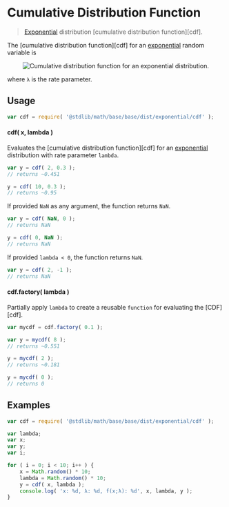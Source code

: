 Cumulative Distribution Function
===
> [Exponential][exponential] distribution [cumulative distribution function][cdf].

<!-- <intro> -->

The [cumulative distribution function][cdf] for an [exponential][exponential] random variable is

<!-- <equation class="equation" label="eq:cdf" align="center" raw="F(x;\lambda) = \begin{cases} 1-e^{-\lambda x} &amp; x \ge 0 \\ 0 & x < 0 \end{cases}" alt="Cumulative distribution function for an exponential distribution."> -->
<div class="equation" align="center" data-raw-text="F(x;\lambda) = \begin{cases} 1-e^{-\lambda x} &amp; x \ge 0 \\ 0 & x < 0 \end{cases}" data-equation="eq:cdf">
	<img src="" alt="Cumulative distribution function for an exponential distribution.">
	<br>
</div>

where `λ` is the rate parameter.

<!-- </intro> -->

<!-- <usage> -->

## Usage
``` javascript
var cdf = require( '@stdlib/math/base/base/dist/exponential/cdf' );
```

#### cdf( x, lambda )
Evaluates the [cumulative distribution function][cdf] for an [exponential][exponential] distribution with rate parameter `lambda`.

``` javascript
var y = cdf( 2, 0.3 );
// returns ~0.451

y = cdf( 10, 0.3 );
// returns ~0.95
```

If provided `NaN` as any argument, the function returns `NaN`.

``` javascript
var y = cdf( NaN, 0 );
// returns NaN

y = cdf( 0, NaN );
// returns NaN
```

If provided `lambda < 0`, the function returns `NaN`.

``` javascript
var y = cdf( 2, -1 );
// returns NaN
```

#### cdf.factory( lambda )

Partially apply `lambda` to create a reusable `function` for evaluating the [CDF][cdf].

``` javascript
var mycdf = cdf.factory( 0.1 );

var y = mycdf( 8 );
// returns ~0.551

y = mycdf( 2 );
// returns ~0.181

y = mycdf( 0 );
// returns 0
```
<!-- </usage> -->

<!-- <examples> -->
## Examples

``` javascript
var cdf = require( '@stdlib/math/base/base/dist/exponential/cdf' );

var lambda;
var x;
var y;
var i;

for ( i = 0; i < 10; i++ ) {
	x = Math.random() * 10;
	lambda = Math.random() * 10;
	y = cdf( x, lambda );
	console.log( 'x: %d, λ: %d, f(x;λ): %d', x, lambda, y );
}
```
<!-- </examples> -->


<!-- <links> -->
[exponential]: https://en.wikipedia.org/wiki/Exponential_distribution
<!-- </links> -->
